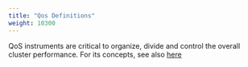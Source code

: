 ```yaml
---
title: "Qos Definitions"
weight: 10300
---
```


QoS instruments are critical to organize, divide and control the overall cluster performance. 
For its concepts, see also [here](../../architecture/Storage%20Performance%20and%20QoS.md)


